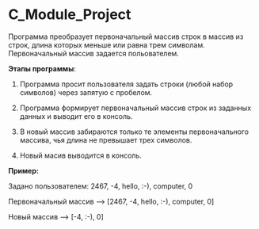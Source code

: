 # C_Module_Project
Программа преобразует первоначальный массив строк в массив из строк, длина которых меньше или равна трем символам. 
Первоначальный массив задается польователем.

**Этапы программы**:

1. Программа просит пользователя задать строки (любой набор символов) через запятую с пробелом.

2. Программа формирует первоначальный массив строк из заданных данных и выводит его в консоль.

3. В новый массив забираются только те элементы первоначального массива, чья длина не превышает трех символов.

4. Новый масив выводится в консоль.


**Пример:**

Задано пользователем: 2467, -4, hello, :-), computer, 0

Первоначальный массив --> [2467, -4, hello, :-), computer, 0]

Новый массив --> [-4, :-), 0]
